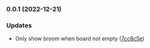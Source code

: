

### 0.0.1 (2022-12-21)


### Updates

* Only show broom when board not empty ([7cc8c5e](https://github.com/leovoon/3what/commit/7cc8c5ee4cc7e2d9af040591324f71651e436f19))